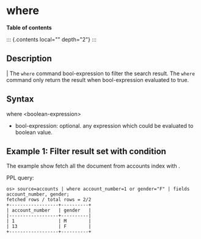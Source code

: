 # where

**Table of contents**

::: {.contents local="" depth="2"}
:::

## Description

| The `where` command bool-expression to filter the search result. The
  `where` command only return the result when bool-expression evaluated
  to true.

## Syntax

where \<boolean-expression\>

-   bool-expression: optional. any expression which could be evaluated
    to boolean value.

## Example 1: Filter result set with condition

The example show fetch all the document from accounts index with .

PPL query:

    os> source=accounts | where account_number=1 or gender="F" | fields account_number, gender;
    fetched rows / total rows = 2/2
    +------------------+----------+
    | account_number   | gender   |
    |------------------+----------|
    | 1                | M        |
    | 13               | F        |
    +------------------+----------+

